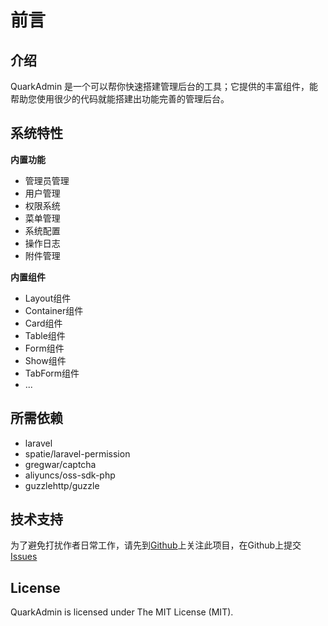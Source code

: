 # 前言

## 介绍
QuarkAdmin 是一个可以帮你快速搭建管理后台的工具；它提供的丰富组件，能帮助您使用很少的代码就能搭建出功能完善的管理后台。

## 系统特性

**内置功能**
* 管理员管理
* 用户管理
* 权限系统
* 菜单管理
* 系统配置
* 操作日志
* 附件管理

**内置组件**
* Layout组件
* Container组件
* Card组件
* Table组件
* Form组件
* Show组件
* TabForm组件
* ...

## 所需依赖
* laravel
* spatie/laravel-permission
* gregwar/captcha
* aliyuncs/oss-sdk-php
* guzzlehttp/guzzle

## 技术支持
为了避免打扰作者日常工作，请先到[Github](https://github.com/quarkcms/quark-admin)上关注此项目，在Github上提交[Issues](https://github.com/quarkcms/quark-admin/issues)

## License
QuarkAdmin is licensed under The MIT License (MIT).